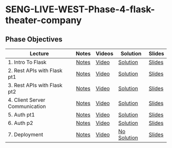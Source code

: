 # SENG-LIVE-WEST-Phase-4-flask-theater-company

## Phase Objectives



| Lecture                        |                                                          Notes                                                          | Videos     | Solution         | Slides      |
| ------------------------------ | :---------------------------------------------------------------------------------------------------------------------: | ---------- | ---------------- | ----------- |
| 1. Intro To Flask              | [Notes](https://docs.google.com/document/d/1vYLMPgKqkaIcd_wbEBkVtYwBjfGav_7KV6J6S2r52DQ/edit#bookmark=kix.6nc1fnq77upi) | [Video](https://www.youtube.com/watch?v=WL4xHEC2su0) | [Solution](https://github.com/learn-co-students/SENG-WEST-061223-phase-4-python-flask-theater-company/tree/01-solution/01-intro-to-flask)    | [Slides](https://raw.githack.com/learn-co-students/SENG-WEST-061223-phase-4-python-flask-theater-company/main/01-intro-to-flask/assets/export/index.html) |
| 2. Rest APIs with Flask pt1    | [Notes](https://docs.google.com/document/d/1vYLMPgKqkaIcd_wbEBkVtYwBjfGav_7KV6J6S2r52DQ/edit#bookmark=kix.vn389t3axxgm) | [Video](#) | [Solution](#)    | [Slides](#) |
| 3. Rest APIs with Flask pt2    | [Notes](https://docs.google.com/document/d/1vYLMPgKqkaIcd_wbEBkVtYwBjfGav_7KV6J6S2r52DQ/edit#bookmark=kix.j5nclueteidq) | [Video](#) | [Solution](#)    | [Slides](#) |
| 4. Client Server Communication | [Notes](https://docs.google.com/document/d/1vYLMPgKqkaIcd_wbEBkVtYwBjfGav_7KV6J6S2r52DQ/edit#bookmark=kix.15iol9bjtawr) | [Video](#) | [Solution](#)    | [Slides](#) |
| 5. Auth pt1                    | [Notes](https://docs.google.com/document/d/1QPxBsJi0XHnCY4HyyIooP0ST49nCHYgb3IV4-6N9ENY/edit#bookmark=kix.old7mtkt54cv) | [Video](#) | [Solution](#)    | [Slides](#) |
| 6. Auth p2                     | [Notes](https://docs.google.com/document/d/1QPxBsJi0XHnCY4HyyIooP0ST49nCHYgb3IV4-6N9ENY/edit#bookmark=kix.nzg8psyuiiyr) | [Video](#) | [Solution](#)    | [Slides](#) |
| 7. Deployment                  | [Notes](https://docs.google.com/document/d/1QPxBsJi0XHnCY4HyyIooP0ST49nCHYgb3IV4-6N9ENY/edit#bookmark=kix.21bjbcmorsmc) | [Video](#) | [No Solution](#) | [Slides](#) |